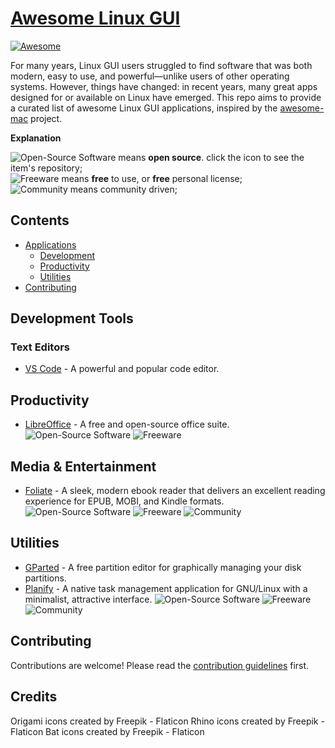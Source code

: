 # [Awesome Linux GUI](https://com3dian.github.io/awesome-linux-gui/)

[![Awesome](https://awesome.re/badge.svg)](https://awesome.re)

For many years, Linux GUI users struggled to find software that was both modern, easy to use, and powerful—unlike users of other operating systems. However, things have changed: in recent years, many great apps designed for or available on Linux have emerged. This repo aims to provide a curated list of awesome Linux GUI applications, inspired by the [awesome-mac](https://github.com/jaywcjlove/awesome-mac?tab=readme-ov-file#ebooks) project.

**Explanation**

![Open-Source Software][OSS Icon] means **open source**. click the icon to see the item's repository;\
![Freeware][Freeware Icon] means **free** to use, or **free** personal license;\
![Community][community-driven-icon] means community driven;


## Contents

- [Applications](#applications)
  - [Development](#development)
  - [Productivity](#productivity)
  - [Utilities](#utilities)
- [Contributing](#contributing)

## Development Tools

### Text Editors

* [VS Code](https://code.visualstudio.com/) - A powerful and popular code editor.

## Productivity

* [LibreOffice](https://www.libreoffice.org/) - A free and open-source office suite. ![Open-Source Software][OSS Icon] ![Freeware][Freeware Icon]

## Media & Entertainment

* [Foliate](https://johnfactotum.github.io/foliate/) - A sleek, modern ebook reader that delivers an excellent reading experience for EPUB, MOBI, and Kindle formats. ![Open-Source Software][OSS Icon] ![Freeware][Freeware Icon] ![Community][community-driven-icon] 

## Utilities

* [GParted](https://gparted.org/) - A free partition editor for graphically managing your disk partitions.
* [Planify](https://useplanify.com/whats-new/) - A native task management application for GNU/Linux with a minimalist, attractive interface. ![Open-Source Software][OSS Icon] ![Freeware][Freeware Icon] ![Community][community-driven-icon] 

## Contributing

Contributions are welcome! Please read the [contribution guidelines](CONTRIBUTING.md) first.

[OSS Icon]: icons/bat.png
[Freeware Icon]: icons/crow.png
[community-driven-icon]: icons/rhino.png

## Credits
Origami icons created by Freepik - Flaticon
Rhino icons created by Freepik - Flaticon
Bat icons created by Freepik - Flaticon